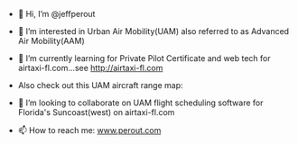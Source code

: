 - 👋 Hi, I’m @jeffperout
- 👀 I’m interested in Urban Air Mobility(UAM) also referred to as Advanced Air Mobility(AAM)
- 🌱 I’m currently learning for Private Pilot Certificate and web tech for airtaxi-fl.com...see http://airtaxi-fl.com
- Also check out this UAM aircraft range map: 
- 💞️ I’m looking to collaborate on UAM flight scheduling software for Florida's Suncoast(west) on airtaxi-fl.com

- 📫 How to reach me: www.perout.com

<!---
jeffperout/jeffperout is a ✨ special ✨ repository because its `README.md` (this file) appears on your GitHub profile.
You can click the Preview link to take a look at your changes.
--->
